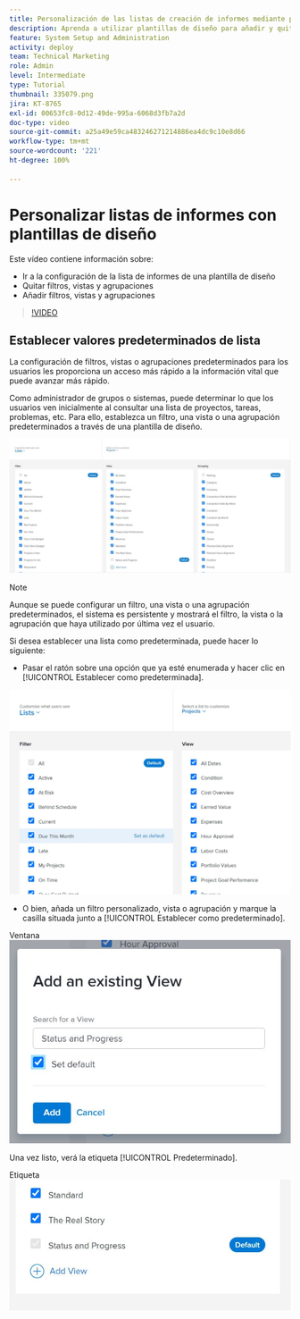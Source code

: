 ```yaml
---
title: Personalización de las listas de creación de informes mediante plantillas de diseño
description: Aprenda a utilizar plantillas de diseño para añadir y quitar filtros, vistas y grupos de las listas de creación de informes.
feature: System Setup and Administration
activity: deploy
team: Technical Marketing
role: Admin
level: Intermediate
type: Tutorial
thumbnail: 335079.png
jira: KT-8765
exl-id: 00653fc8-0d12-49de-995a-6068d3fb7a2d
doc-type: video
source-git-commit: a25a49e59ca483246271214886ea4dc9c10e8d66
workflow-type: tm+mt
source-wordcount: '221'
ht-degree: 100%

---
```


# Personalizar listas de informes con plantillas de diseño

Este vídeo contiene información sobre:

* Ir a la configuración de la lista de informes de una plantilla de diseño
* Quitar filtros, vistas y agrupaciones
* Añadir filtros, vistas y agrupaciones

>[!VIDEO](https://video.tv.adobe.com/v/335079/?quality=12&learn=on)

## Establecer valores predeterminados de lista

La configuración de filtros, vistas o agrupaciones predeterminados para los usuarios les proporciona un acceso más rápido a la información vital que puede avanzar más rápido.

Como administrador de grupos o sistemas, puede determinar lo que los usuarios ven inicialmente al consultar una lista de proyectos, tareas, problemas, etc. Para ello, establezca un filtro, una vista o una agrupación predeterminados a través de una plantilla de diseño.

![Ventana [!UICONTROL Listas] de la plantilla de diseño](assets/admin-fund-layout-template-default-lists-1-1.JPG)

>[!NOTE]
>
>Aunque se puede configurar un filtro, una vista o una agrupación predeterminados, el sistema es persistente y mostrará el filtro, la vista o la agrupación que haya utilizado por última vez el usuario.


Si desea establecer una lista como predeterminada, puede hacer lo siguiente:

* Pasar el ratón sobre una opción que ya esté enumerada y hacer clic en [!UICONTROL Establecer como predeterminada].

![La ventana [!UICONTROL Listas] de la plantilla de diseño con [!UICONTROL Establecer como predeterminada] visible](assets/admin-fund-layout-template-default-lists-1-2.JPG)

* O bien, añada un filtro personalizado, vista o agrupación y marque la casilla situada junto a [!UICONTROL Establecer como predeterminado].

Ventana ![[!UICONTROL Añadir una vista existente]](assets/admin-fund-layout-template-default-lists-1-3.JPG)

Una vez listo, verá la etiqueta [!UICONTROL Predeterminado].

Etiqueta ![[!UICONTROL Predeterminado] junto a la opción de lista](assets/admin-fund-layout-template-default-lists-1-4.JPG)
